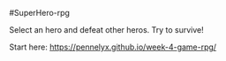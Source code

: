 #SuperHero-rpg

Select an hero and defeat other heros. Try to survive!

Start here: https://pennelyx.github.io/week-4-game-rpg/
